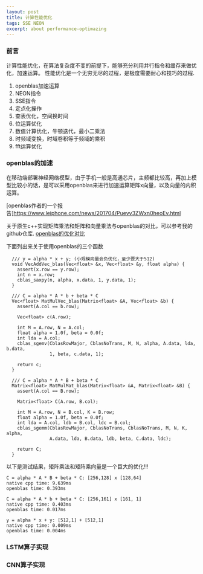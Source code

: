 ```yaml
---
layout: post
title: 计算性能优化
tags: SSE NEON
excerpt: about performance-optimazing
---  
```


### 前言 

计算性能优化，在算法复杂度不变的前提下，能够充分利用并行指令和缓存来做优化，加速运算。
性能优化是一个无穷无尽的过程，是极度需要耐心和技巧的过程.

1. openblas加速运算
2. NEON指令 
3. SSE指令 
4. 定点化操作
5. 查表优化，空间换时间
6. 位运算优化
7. 数值计算优化，牛顿迭代，最小二乘法
8. 时频域变换，时域卷积等于频域的乘积
9. fft运算优化

### openblas的加速   

在移动端部署神经网络模型，由于手机一般是高通芯片，主频都比较高，再加上模型比较小的话，是可以采用openblas来进行加速运算矩阵x向量，以及向量的内积运算。 

[openblas作者的一个报告]https://www.leiphone.com/news/201704/Puevv3ZWxn0heoEv.html  

关于原生c++实现矩阵乘法和矩阵和向量乘法与openblas的对比，可以参考我的github仓库. [openblas的优化对比](https://github.com/iiicp/project-arrange/tree/master/performance-optimazing)  

下面列出来关于使用openblas的三个函数    
``` 
  /// y = alpha * x + y; (小规模向量会负优化，至少要大于512)
  void VecAddVec_blas(Vec<float> &x, Vec<float> &y, float alpha) {
    assert(x.row == y.row);
    int n = x.row;
    cblas_saxpy(n, alpha, x.data, 1, y.data, 1);
  }

  /// C = alpha * A * b + beta * C
  Vec<float> MatMulVec_blas(Matrix<float> &A, Vec<float> &b) {
    assert(A.col == b.row);

    Vec<float> c(A.row);

    int M = A.row, N = A.col;
    float alpha = 1.0f, beta = 0.0f;
    int lda = A.col;
    cblas_sgemv(CblasRowMajor, CblasNoTrans, M, N, alpha, A.data, lda, b.data,
                1, beta, c.data, 1);

    return c;
  }

  /// C = alpha * A * B + beta * C
  Matrix<float> MatMulMat_blas(Matrix<float> &A, Matrix<float> &B) {
    assert(A.col == B.row);

    Matrix<float> C(A.row, B.col);

    int M = A.row, N = B.col, K = B.row;
    float alpha = 1.0f, beta = 0.0f;
    int lda = A.col, ldb = B.col, ldc = B.col;
    cblas_sgemm(CblasRowMajor, CblasNoTrans, CblasNoTrans, M, N, K, alpha,
                A.data, lda, B.data, ldb, beta, C.data, ldc);

    return C;
  }
```  

以下是测试结果，矩阵乘法和矩阵乘向量是一个巨大的优化!!!  

``` 
C = alpha * A * B + beta * C: [256,128] x [128,64]
native cpp time: 9.639ms
openblas time: 0.393ms

C = alpha * A * b + beta * C: [256,161] x [161, 1]
native cpp time: 0.403ms
openblas time: 0.017ms

y = alpha * x + y: [512,1] + [512,1]
native cpp time: 0.009ms
openblas time: 0.004ms

``` 

### LSTM算子实现


### CNN算子实现


